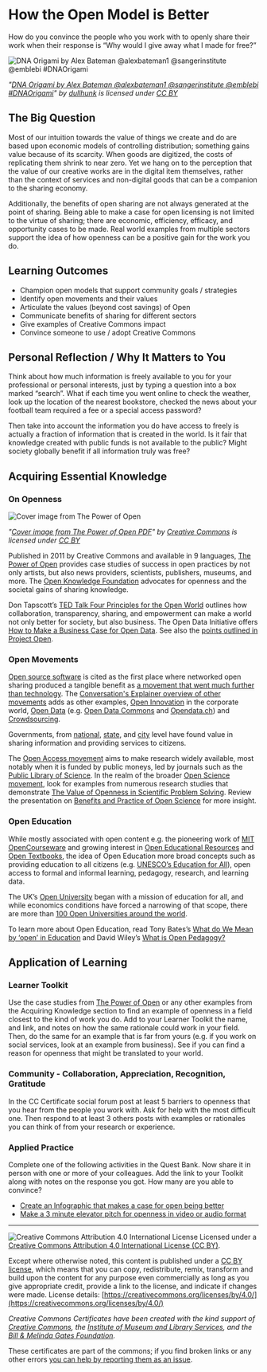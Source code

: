 # How the Open Model is Better

How do you convince the people who you work with to openly share their work when their response is “Why would I give away what I made for free?”

![DNA Origami by Alex Bateman @alexbateman1 @sangerinstitute @emblebi #DNAOrigami](https://github.com/creativecommons/cc-cert-core/blob/master/images/sociocultural/dna-origami-lg.jpg "DNA Origami by Alex Bateman @alexbateman1 @sangerinstitute @emblebi #DNAOrigami")

*"[DNA Origami by Alex Bateman @alexbateman1 @sangerinstitute @emblebi #DNAOrigami](https://flickr.com/photos/dullhunk/4422952742 "DNA Origami by Alex Bateman @alexbateman1 @sangerinstitute @emblebi #DNAOrigami")" by [dullhunk](https://flickr.com/people/dullhunk) is licensed under [CC BY](https://creativecommons.org/licenses/by/2.0/)*


## The Big Question

Most of our intuition towards the value of things we create and do are based upon economic models of controlling distribution; something gains value because of its scarcity. When goods are digitized, the costs of replicating them shrink to near zero. Yet we hang on to the perception that the value of our creative works are in the digital item themselves, rather than the context of services and non-digital goods that can be a companion to the sharing economy.

Additionally, the benefits of open sharing are not always generated at the point of sharing. Being able to make a case for open licensing is not limited to the virtue of sharing; there are economic, efficiency, efficacy, and opportunity cases to be made. Real world examples from multiple sectors support the idea of how openness can be a positive gain for the work you do. 

## Learning Outcomes

* Champion open models that support community goals / strategies
* Identify open movements and their values
* Articulate the values (beyond cost savings) of Open
* Communicate benefits of sharing for different sectors
* Give examples of Creative Commons impact
* Convince someone to use / adopt Creative Commons


## Personal Reflection / Why It Matters to You  
  
Think about how much information is freely available to you for your professional or personal interests, just by typing a question into a box marked “search”. What if each time you went online to check the weather, look up the location of the nearest  bookstore, checked the news about your football team required a fee or a special access password? 

Then take into account the information you do have access to freely is actually a fraction of information that is created in the world. Is it fair that knowledge created with public funds is not available to the public? Might society globally benefit if all information truly was free? 

## Acquiring Essential Knowledge 

### On Openness

![Cover image from The Power of Open](https://github.com/creativecommons/cc-cert-core/blob/master/images/sociocultural/power-open.jpg "Cover image from The Power of Open")

*"[Cover image from The Power of Open PDF](http://thepowerofopen.org/ "The Power of Open")" by [Creative Commons](https://creativecommons.org) is licensed under [CC BY](http://creativecommons.org/licenses/by/3.0/)*


Published in 2011 by Creative Commons and available in 9 languages, [The Power of Open](http://thepowerofopen.org/) provides case studies of success in open practices by not only artists, but also news providers, scientists, publishers, museums, and more. The [Open Knowledge Foundation](https://okfn.org/) advocates for openness and the societal gains of sharing knowledge.

Don Tapscott’s [TED Talk Four Principles for the Open World](https://www.ted.com/talks/don_tapscott_four_principles_for_the_open_world_1) outlines how collaboration, transparency, sharing, and empowerment can make a world not only better for society, but also business. The Open Data Initiative offers [How to Make a Business Case for Open Data](https://theodi.org/guides/how-make-business-case-open-data). See also the [points outlined in Project Open](https://project-open-data.cio.gov/business-case/).

### Open Movements

[Open source software](https://en.wikipedia.org/wiki/Open-source_software) is cited as the first place where networked open sharing produced a tangible benefit as [a movement that went much further than technology](https://en.wikipedia.org/wiki/Open-source_software_movement). The [Conversation's Explainer overview of other movements](http://theconversation.com/explainer-what-is-the-open-movement-10308) adds as other examples, [Open Innovation](http://corporateinnovation.berkeley.edu/) in the corporate world, [Open Data](https://en.wikipedia.org/wiki/Open_data) (e.g. [Open Data Commons](http://opendatacommons.org/) and [Opendata.ch](https://opendata.ch/)) and [Crowdsourcing](https://en.wikipedia.org/wiki/Crowdsourcing). 

Governments, from [national](https://www.data.gov/open-gov/), [state](https://www.data.gov/states/), and [city](https://www.data.gov/cities/) level have found value in sharing information and providing services to citizens. 

The [Open Access movement](https://en.wikipedia.org/wiki/Open_access) aims to make research widely available, most notably when it is funded by public moneys, led by journals such as the [Public Library of Science](https://www.plos.org/). In the realm of the broader [Open Science movement](https://en.wikipedia.org/wiki/Open_science), look for examples from numerous research studies that demonstrate [The Value of Openness in Scientific Problem Solving](http://www.hbs.edu/faculty/Publication%20Files/07-050.pdf).  Review the presentation on [Benefits and Practice of Open Science](http://www.slideshare.net/sjDCC/benefits-and-practice-of-open-science) for more insight.

### Open Education

While mostly associated with open content e.g. the pioneering work of [MIT OpenCourseware](https://ocw.mit.edu/) and growing interest in [Open Educational Resources](https://www.oercommons.org/) and [Open Textbooks](https://en.wikipedia.org/wiki/Open_textbook), the idea of Open Education more broad concepts such as providing education to all citizens (e.g. [UNESCO’s Education for All](http://www.unesco.org/new/en/education/themes/leading-the-international-agenda/education-for-all/)), open access to formal and informal learning, pedagogy, research, and learning data. 

The UK’s [Open University](http://www.open.ac.uk/) began with a mission of education for all, and while economics conditions have forced a narrowing of that scope, there are more than [100 Open Universities around the world](https://en.wikipedia.org/wiki/List_of_open_universities). 

To learn more about Open Education, read Tony Bates’s [What do We Mean by ‘open’ in Education](http://www.tonybates.ca/2015/02/16/what-do-we-mean-by-open-in-education/) and David Wiley’s [What is Open Pedagogy?](https://opencontent.org/blog/archives/2975)


## Application of Learning

### Learner Toolkit

Use the case studies from [The Power of Open](http://thepowerofopen.org/) or any other examples from the Acquiring Knowledge section to find an example of openness in a field closest to the kind of work you do. Add to your Learner Toolkit the name, and link, and notes on how the same rationale could work in your field. Then, do the same for an example that is far from yours (e.g. if you work on social services, look at an example from business). See if you can find a reason for openness that might be translated to your world.


### Community - Collaboration, Appreciation, Recognition, Gratitude

In the CC Certificate social forum post at least 5 barriers to openness that you hear from the people you work with. Ask for help with the most difficult one. Then respond to at least 3 others posts with examples or rationales you can think of from your research or experience.


### Applied Practice

Complete one of the following activities in the Quest Bank. Now share it in person with one or more of your colleagues. Add the link to your Toolkit along with notes on the response you got. How many are you able to convince?

* [Create an Infographic that makes a case for open being better](https://quests.creativecommons.org/assignments/open-better-infographic)
* [Make a 3 minute elevator pitch for openness in video or audio format](https://quests.creativecommons.org/assignments/elevator-pitch-open-better)

----

![Creative Commons Attribution 4.0 International License](https://github.com/creativecommons/cc-cert-core/blob/master/images/cc-by-88x31.png "CC BY")
Licensed under a [Creative Commons Attribution 4.0 International License (CC BY)](https://creativecommons.org/licenses/by/4.0/).

Except where otherwise noted, this content is published under a [CC BY license](https://creativecommons.org/licenses/by/4.0/), which means that you can copy, redistribute, remix, transform and build upon the content for any purpose even commercially as long as you give appropriate credit, provide a link to the license, and indicate if changes were made. License details: [https://creativecommons.org/licenses/by/4.0/](https://creativecommons.org/licenses/by/4.0/)

*Creative Commons Certificates have been created with the kind support of [Creative Commons](http://creativecommons.org/), the [Institute of Museum and Library Services](https://www.imls.gov/), and the [Bill &amp; Melinda Gates Foundation](http://www.gatesfoundation.org/).*

These certificates are part of the commons; if you find broken links or any other errors  [you can help by reporting them as an issue](https://github.com/creativecommons/cc-cert-core/issues).



